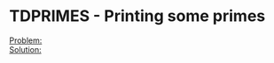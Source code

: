 # TDPRIMES - Printing some primes
[Problem:]()\
[Solution:](https://www.spoj.com/status/ns=29900427#)


